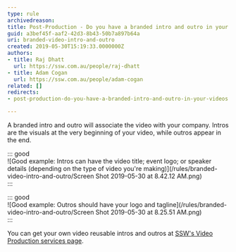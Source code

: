 ```yaml
---
type: rule
archivedreason: 
title: Post-Production - Do you have a branded intro and outro in your videos?
guid: a3bef45f-aaf2-42d3-8b43-50b7a897b64a
uri: branded-video-intro-and-outro
created: 2019-05-30T15:19:33.0000000Z
authors:
- title: Raj Dhatt
  url: https://ssw.com.au/people/raj-dhatt
- title: Adam Cogan
  url: https://ssw.com.au/people/adam-cogan
related: []
redirects:
- post-production-do-you-have-a-branded-intro-and-outro-in-your-videos

---
```


A branded intro and outro will associate the video with your company. Intros are the visuals at the very beginning of your video, while outros appear in the end.


<!--endintro-->


::: good  
![Good example: Intros can have the video title; event logo; or speaker details (depending on the type of video you're making)](/rules/branded-video-intro-and-outro/Screen Shot 2019-05-30 at 8.42.12 AM.png)  
:::


::: good  
![Good example: Outros should have your logo and tagline](/rules/branded-video-intro-and-outro/Screen Shot 2019-05-30 at 8.25.51 AM.png)  
:::

You can get your own video reusable intros and outros at [SSW's Video Production services page](https://www.ssw.com.au/ssw/Consulting/Video-Production/Video-Production-Reusable-Extras.aspx).

